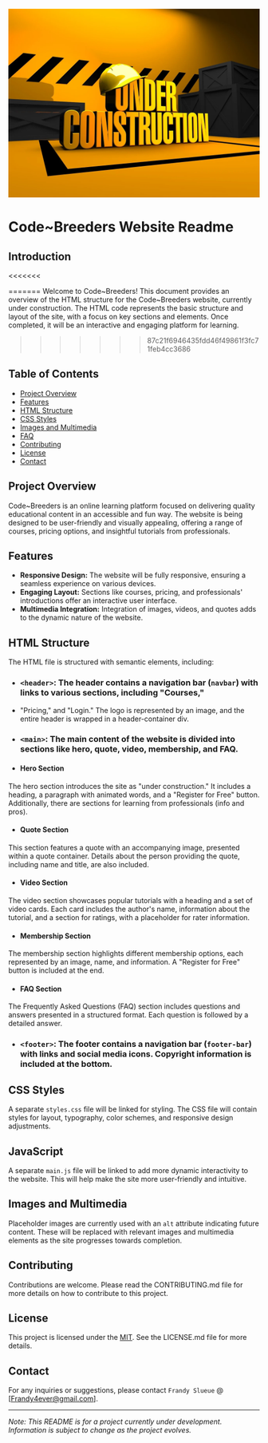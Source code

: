 
![HTML Advance](images/under-construction.webp)

# Code~Breeders Website Readme

## Introduction
<<<<<<<

=======
Welcome to Code~Breeders! This document provides an overview of the HTML structure for the Code~Breeders website, 
currently under construction. The HTML code represents the basic structure and layout of the site, with a focus on key sections and elements.
Once completed, it will be an interactive and engaging platform for learning.
>>>>>>> 87c21f6946435fdd46f49861f3fc71feb4cc3686

## Table of Contents
- [Project Overview](#project-overview)
- [Features](#features)
- [HTML Structure](#html-structure)
- [CSS Styles](#css-styles)
- [Images and Multimedia](#images-and-multimedia)
- [FAQ](#faq)
- [Contributing](#contributing)
- [License](#license)
- [Contact](#contact)

## Project Overview
Code~Breeders is an online learning platform focused on delivering quality educational content in an accessible and fun way.
The website is being designed to be user-friendly and visually appealing, offering a range of courses,
pricing options, and insightful tutorials from professionals.

## Features
- **Responsive Design:** The website will be fully responsive, ensuring a seamless experience on various devices.
- **Engaging Layout:** Sections like courses, pricing, and professionals' introductions offer an interactive user interface.
- **Multimedia Integration:** Integration of images, videos, and quotes adds to the dynamic nature of the website.

## HTML Structure
The HTML file is structured with semantic elements, including:
- ### `<header>`: The header contains a navigation bar (`navbar`) with links to various sections, including "Courses,"
- "Pricing," and "Login." The logo is represented by an image, and the entire header is wrapped in a header-container div.
- ### `<main>`: The main content of the website is divided into sections like hero, quote, video, membership, and FAQ.

- #### Hero Section
The hero section introduces the site as "under construction." It includes a heading, a paragraph with animated words, and a
"Register for Free" button. Additionally, there are sections for learning from professionals (info and pros).

- #### Quote Section
This section features a quote with an accompanying image, presented within a quote container.
Details about the person providing the quote, including name and title, are also included.

- #### Video Section
The video section showcases popular tutorials with a heading and a set of video cards.
Each card includes the author's name, information about the tutorial, and a section for ratings, with a placeholder for rater information.

- #### Membership Section
The membership section highlights different membership options, each represented by an image, name,
and information. A "Register for Free" button is included at the end.

- #### FAQ Section
The Frequently Asked Questions (FAQ) section includes questions and answers presented in a structured format. Each question is followed by a detailed answer.

- ### `<footer>`: The footer contains a navigation bar (`footer-bar`) with links and social media icons. Copyright information is included at the bottom.

## CSS Styles
A separate `styles.css` file will be linked for styling. The CSS file will contain styles for layout, typography, color schemes, and responsive design adjustments.

## JavaScript
A separate `main.js` file will be linked to add more dynamic interactivity to the website.
This will help make the site more user-friendly and intuitive.

## Images and Multimedia
Placeholder images are currently used with an `alt` attribute indicating future content.
These will be replaced with relevant images and multimedia elements as the site progresses towards completion.

## Contributing
Contributions are welcome. Please read the CONTRIBUTING.md file for more details on how to contribute to this project.

## License
This project is licensed under the [MIT](https://github.com/Frandy4ever/atlas-web-development/blob/workBranch/LICENSE). See the LICENSE.md file for more details.

## Contact
For any inquiries or suggestions, please contact `Frandy Slueue` @ [Frandy4ever@gmail.com].

---

*Note: This README is for a project currently under development. Information is subject to change as the project evolves.*
